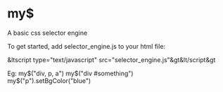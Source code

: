 my$
===

A basic css selector engine

To get started, add selector_engine.js to your html file:

&ltscript type="text/javascript" src="selector_engine.js"&gt&lt/script&gt


Eg: my$("div, p, a")  
    my$("div #something")  
    my$("p").setBgColor("blue")
